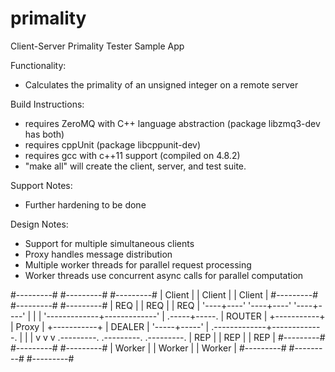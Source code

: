 # primality
Client-Server Primality Tester Sample App

Functionality:
  - Calculates the primality of an unsigned integer on a remote server

Build Instructions:
 - requires ZeroMQ with C++ language abstraction (package libzmq3-dev has both)
 - requires cppUnit (package libcppunit-dev)
 - requires gcc with c++11 support (compiled on 4.8.2)
 - "make all" will create the client, server, and test suite.

Support Notes:
  - Further hardening to be done

Design Notes:
  - Support for multiple simultaneous clients   
  - Proxy handles message distribution
  - Multiple worker threads for parallel request processing
  - Worker threads use concurrent async calls for parallel computation
  
#---------#   #---------#   #---------#
| Client  |   | Client  |   | Client  |
#---------#   #---------#   #---------#
|   REQ   |   |   REQ   |   |   REQ   |
'----+----'   '----+----'   '----+----'
     |             |             |
     '-------------+-------------'
                   |
             .-----+-----.
             |  ROUTER   |
             +-----------+
             |   Proxy   |
             +-----------+
             |  DEALER   |
             '-----+-----'
                   |
     .-------------+-------------.
     |             |             |
     v             v             v
.---------.   .---------.   .---------.
|   REP   |   |   REP   |   |   REP   |
#---------#   #---------#   #---------#
|  Worker |   |  Worker |   |  Worker |
#---------#   #---------#   #---------#
